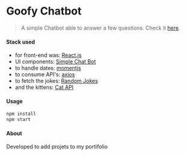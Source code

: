 # Goofy Chatbot

> A simple Chatbot able to answer a few questions.
> Check it [here](https://tomrlh.github.io/goofy-chatbot/).

#### Stack used

- for front-end was: [React.js](https://reactjs.org/)
- UI components: [Simple Chat Bot](https://lucasbassetti.com.br/react-simple-chatbot/)
- to handle dates: [momentjs](https://momentjs.com/)
- to consume API's: [axios](https://github.com/axios/axios)
- to fetch the jokes: [Random Jokes](https://official-joke-api.appspot.com/random_joke)
- and the kittens: [Cat API](https://thecatapi.com/)

#### Usage

``` bash
npm install
npm start
```

#### About

Developed to add projets to my portifolio
